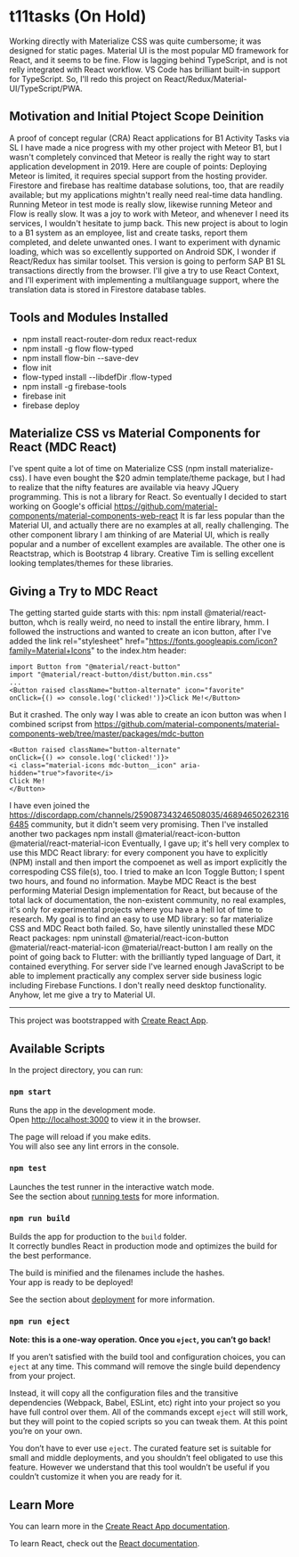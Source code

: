# t11tasks (On Hold)
Working directly with Materialize CSS was quite cumbersome; it was designed for static pages. Material UI is the most popular MD framework for React, and it seems to be fine. Flow is lagging behind TypeScript, and is not relly integrated with React workflow. VS Code has brilliant built-in support for TypeScript. So, I'll redo this project on React/Redux/Material-UI/TypeScript/PWA.

## Motivation and Initial Ptoject Scope Deinition
A proof of concept regular (CRA) React applications for B1 Activity Tasks via SL
I have made a nice progress with my other project with Meteor B1, but I wasn't completely convinced that Meteor is really the right way to start application development in 2019. Here are couple of points:
Deploying Meteor is limited, it requires special support from the hosting provider. Firestore and firebase has realtime database solutions, too, that are readily available; but my applications mightn't really need real-time data handling. Running Meteor in test mode is really slow, likewise running Meteor and Flow is really slow. It was a joy to work with Meteor, and whenever I need its services, I wouldn't hesitate to jump back.
This new project is about to login to a B1 system as an employee, list and create tasks, report them completed, and delete unwanted ones. I want to experiment with dynamic loading, which was so excellently supported on Android SDK, I wonder if React/Redux has similar toolset. This version is going to perform SAP B1 SL transactions directly from the browser. 
I'll give a try to use React Context, and I'll experiment with implementing a multilanguage support, where the translation data is stored in Firestore database tables.

## Tools and Modules Installed
<ul>
<li>npm install react-router-dom redux react-redux
<li>npm install -g flow flow-typed
<li>npm install flow-bin --save-dev
<li>flow init
<li>flow-typed install --libdefDir .flow-typed
<li>npm install -g firebase-tools
<li>firebase init
<li>firebase deploy

</ul>

## Materialize CSS vs Material Components for React (MDC React)
I've spent quite a lot of time on Materialize CSS (npm install materialize-css). I have even bought the $20 admin template/theme package, but I had to realize that the nifty features are available via heavy JQuery programming. This is not a library for React. So eventually I decided to start working on Google's official https://github.com/material-components/material-components-web-react It is far less popular than the Material UI, and actually there are no examples at all, really challenging.
The other component library I am thinking of are Material UI, which is really popular and a number of excellent examples are available. The other one is Reactstrap, which is Bootstrap 4 library. Creative Tim is selling excellent looking templates/themes for these libraries.

## Giving a Try to MDC React
The getting started guide starts with this: npm install @material/react-button, whch is really weird, no need to install the entire library, hmm.
I followed the instructions and wanted to create an icon button, after I've added the link rel="stylesheet" href="https://fonts.googleapis.com/icon?family=Material+Icons" to the index.htm header:

```
import Button from "@material/react-button"
import "@material/react-button/dist/button.min.css"
...
<Button raised className="button-alternate" icon="favorite"  
onClick={() => console.log('clicked!')}>Click Me!</Button>
```
But it crashed. The only way I was able to create an icon button was when I combined scripst from 
https://github.com/material-components/material-components-web/tree/master/packages/mdc-button

```
<Button raised className="button-alternate"
onClick={() => console.log('clicked!')}>
<i class="material-icons mdc-button__icon" aria-hidden="true">favorite</i>
Click Me!
</Button>
```

I have even joined the https://discordapp.com/channels/259087343246508035/468946502623166485 community, but it didn't seem very promising.
Then I've installed another two packages npm install @material/react-icon-button @material/react-material-icon
Eventually, I gave up; it's hell very complex to use this MDC React library: for every component you have to explicitly (NPM) install and then import the compoenet as well as import explicitly the correspoding CSS file(s), too. I tried to make an Icon Toggle Button; I spent two hours, and found no information. Maybe MDC React is the best performing Material Design implementation for React, but because of the total lack of documentation, the non-existent community, no real examples, it's only for experimental projects where you have a hell lot of time to research. My goal is to find an easy to use MD library: so far materialize CSS and MDC React both failed.
So, have silently uninstalled these MDC React packages: npm uninstall @material/react-icon-button @material/react-material-icon @material/react-button 
I am really on the point of going back to Flutter: with the brilliantly typed language of Dart, it contained everything. For server side I've learned enough JavaScript to be able to implement practically any complex server side business logic including Firebase Functions. I don't really need desktop functionality. Anyhow, let me give a try to Material UI. 

--------------

This project was bootstrapped with [Create React App](https://github.com/facebook/create-react-app).

## Available Scripts

In the project directory, you can run:

### `npm start`

Runs the app in the development mode.<br>
Open [http://localhost:3000](http://localhost:3000) to view it in the browser.

The page will reload if you make edits.<br>
You will also see any lint errors in the console.

### `npm test`

Launches the test runner in the interactive watch mode.<br>
See the section about [running tests](https://facebook.github.io/create-react-app/docs/running-tests) for more information.

### `npm run build`

Builds the app for production to the `build` folder.<br>
It correctly bundles React in production mode and optimizes the build for the best performance.

The build is minified and the filenames include the hashes.<br>
Your app is ready to be deployed!

See the section about [deployment](https://facebook.github.io/create-react-app/docs/deployment) for more information.

### `npm run eject`

**Note: this is a one-way operation. Once you `eject`, you can’t go back!**

If you aren’t satisfied with the build tool and configuration choices, you can `eject` at any time. This command will remove the single build dependency from your project.

Instead, it will copy all the configuration files and the transitive dependencies (Webpack, Babel, ESLint, etc) right into your project so you have full control over them. All of the commands except `eject` will still work, but they will point to the copied scripts so you can tweak them. At this point you’re on your own.

You don’t have to ever use `eject`. The curated feature set is suitable for small and middle deployments, and you shouldn’t feel obligated to use this feature. However we understand that this tool wouldn’t be useful if you couldn’t customize it when you are ready for it.

## Learn More

You can learn more in the [Create React App documentation](https://facebook.github.io/create-react-app/docs/getting-started).

To learn React, check out the [React documentation](https://reactjs.org/).
